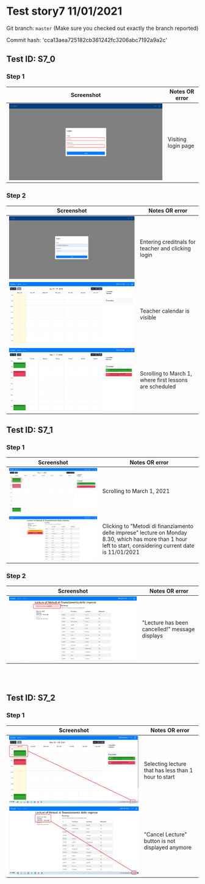 
# Test story7 11/01/2021

Git branch: `master` (Make sure you checked out exactly the branch reported)

Commit hash: 'cca13aea725182cb361242fc3206abc7192a9a2c'
<br>

## Test ID: S7_0


### Step 1

| Screenshot| Notes OR error |
| --- | --- |
| ![login view](./images/S7_0/Step1.png) | Visiting login page |

### Step 2

| Screenshot| Notes OR error |
| --- | --- |
| ![login view](./images/S7_0/Step2_1.png) | Entering creditnals for teacher and clicking login |
| ![login view](./images/S7_0/Step2_2.png) | Teacher calendar is visible|
| ![login view](./images/S7_0/Step2_3.png) | Scrolling to March 1, where first lessons are scheduled |


## Test ID: S7_1


### Step 1

| Screenshot| Notes OR error |
| --- | --- |
| ![login view](./images/S7_1/Step1_1.png) | Scrolling to March 1, 2021 |
| ![login view](./images/S7_1/Step1_2.png) | Clicking to "Metodi di finanziamento delle imprese" lecture on Monday 8.30, which has more than 1 hour left to start, considering current date is 11/01/2021 |

### Step 2

| Screenshot| Notes OR error |
| --- | --- |
| ![login view](./images/S7_1/Step2.png) | "Lecture has been cancelled!" message displays | 


<br>
<br>


## Test ID: S7_2
### Step 1

| Screenshot| Notes OR error |
| --- | --- |
| ![login view](./images/S7_2/Step1_1.png) | Selecting lecture that has less than 1 hour to start |
| ![login view](./images/S7_2/Step1_2.png) | "Cancel Lecture" button is not displayed anymore |